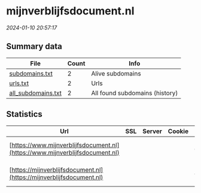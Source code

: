 # mijnverblijfsdocument.nl
*2024-01-10 20:57:17*
## Summary data
| File       | Count | Info |
|------------|-------|------|
|[subdomains.txt](/data/mijnverblijfsdocument.nl/subdomains.txt)|2|Alive subdomains|
|[urls.txt](/data/mijnverblijfsdocument.nl/urls.txt)|2|Urls|
|[all_subdomains.txt](/data/mijnverblijfsdocument.nl/all_subdomains.txt)|2|All found subdomains (history)|
## Statistics
| Url | SSL | Server | Cookie | HSTS | CSP | XFO | XXP | RP | Tech |Title |
|------------|-------|------|------|------|------|------|------|------|------|------|
|[https://www.mijnverblijfsdocument.nl](https://www.mijnverblijfsdocument.nl)| || |:white_check_mark: | | | | :white_check_mark: |Bloomreach Bootstrap HSTS|My Residence Doc...|
|[https://mijnverblijfsdocument.nl](https://mijnverblijfsdocument.nl)| || |:white_check_mark: | | | | :white_check_mark: |Bloomreach Bootstrap HSTS|My Residence Doc...|